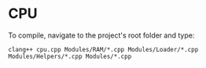 # CPU

To compile, navigate to the project's root folder and type:

    clang++ cpu.cpp Modules/RAM/*.cpp Modules/Loader/*.cpp Modules/Helpers/*.cpp Modules/*.cpp
 
 
  
